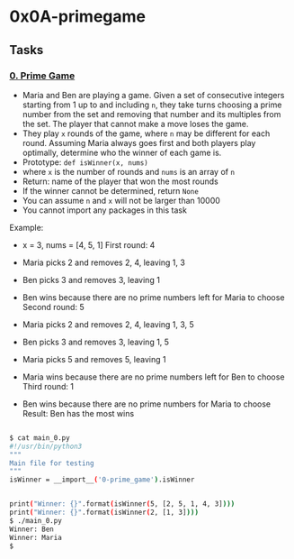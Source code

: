 # 0x0A-primegame

## Tasks

### [0. Prime Game](./0-prime_game.py)

* Maria and Ben are playing a game. Given a set of consecutive integers starting from 1 up to and including `n`, they take turns choosing a prime number from the set and removing that number and its multiples from the set. The player that cannot make a move loses the game.
* They play `x` rounds of the game, where `n` may be different for each round. Assuming Maria always goes first and both players play optimally, determine who the winner of each game is.
* Prototype: `def isWinner(x, nums)`
* where `x` is the number of rounds and `nums` is an array of `n`
* Return: name of the player that won the most rounds
* If the winner cannot be determined, return `None`
* You can assume `n` and `x` will not be larger than 10000
* You cannot import any packages in this task

Example:

* x = 3, nums = [4, 5, 1]
First round: 4

* Maria picks 2 and removes 2, 4, leaving 1, 3
* Ben picks 3 and removes 3, leaving 1
* Ben wins because there are no prime numbers left for Maria to choose
Second round: 5

* Maria picks 2 and removes 2, 4, leaving 1, 3, 5
* Ben picks 3 and removes 3, leaving 1, 5
* Maria picks 5 and removes 5, leaving 1
* Maria wins because there are no prime numbers left for Ben to choose
Third round: 1

* Ben wins because there are no prime numbers for Maria to choose
Result: Ben has the most wins

```sh

$ cat main_0.py
#!/usr/bin/python3
"""
Main file for testing
"""
isWinner = __import__('0-prime_game').isWinner


print("Winner: {}".format(isWinner(5, [2, 5, 1, 4, 3])))
print("Winner: {}".format(isWinner(2, [1, 3])))
$ ./main_0.py
Winner: Ben
Winner: Maria
$
```
